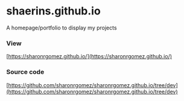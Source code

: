 # shaerins.github.io
A homepage/portfolio to display my projects

### View
[https://sharonrgomez.github.io/](https://sharonrgomez.github.io/)

### Source code
[https://github.com/sharonrgomez/sharonrgomez.github.io/tree/dev](https://github.com/sharonrgomez/sharonrgomez.github.io/tree/dev)
